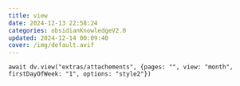 ```yaml
---
title: view
date: 2024-12-13 22:58:24
categories: obsidianKnowledgeV2.0
updated: 2024-12-14 00:09:40
cover: /img/default.avif
---
```


```dataviewjs
await dv.view("extras/attachements", {pages: "", view: "month", firstDayOfWeek: "1", options: "style2"})
```
